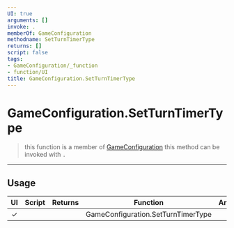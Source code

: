 ```yaml
---
UI: true
arguments: []
invoke: .
memberOf: GameConfiguration
methodname: SetTurnTimerType
returns: []
script: false
tags:
- GameConfiguration/_function
- function/UI
title: GameConfiguration.SetTurnTimerType
---
```

# GameConfiguration.SetTurnTimerType
> this function is a member of [GameConfiguration](civ-6/lua/GameConfiguration.md)
> this method can be invoked with `.`
-----
## Usage
|  UI | Script | Returns | Function | Arguments |
|:---:|:------:|-------:|:--------:|:---------|
|✓| ||GameConfiguration.SetTurnTimerType||
